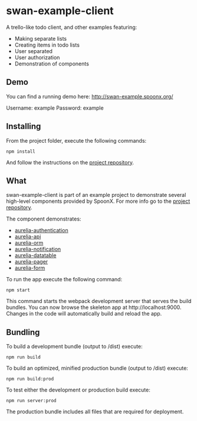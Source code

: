# swan-example-client

A trello-like todo client, and other examples featuring:

- Making separate lists
- Creating items in todo lists
- User separated
- User authorization
- Demonstration of components

## Demo
You can find a running demo here: http://swan-example.spoonx.org/

Username: example
Password: example

## Installing
From the project folder, execute the following commands:

```shell
npm install
```

And follow the instructions on the [project repository](https://github.com/SpoonX/swan-example).

## What
swan-example-client is part of an example project to demonstrate several high-level components provided by SpoonX. For more info go to the [project repository](https://github.com/SpoonX/swan-example).

The component demonstrates:

- [aurelia-authentication](https://github.com/SpoonX/aurelia-authentication)
- [aurelia-api](https://github.com/SpoonX/aurelia-api)
- [aurelia-orm](https://github.com/SpoonX/aurelia-orm)
- [aurelia-notification](https://github.com/SpoonX/aurelia-notification)
- [aurelia-datatable](https://github.com/SpoonX/aurelia-datatable)
- [aurelia-pager](https://github.com/SpoonX/aurelia-pager)
- [aurelia-form](https://github.com/SpoonX/aurelia-form)

To run the app execute the following command:

```shell
npm start
```

This command starts the webpack development server that serves the build bundles.
You can now browse the skeleton app at http://localhost:9000. Changes in the code
will automatically build and reload the app.

## Bundling

To build a development bundle (output to /dist) execute:

```shell
npm run build
```

To build an optimized, minified production bundle (output to /dist) execute:

```shell
npm run build:prod
```

To test either the development or production build execute:

```shell
npm run server:prod
```

The production bundle includes all files that are required for deployment.
